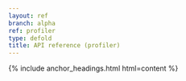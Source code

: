 ```yaml
---
layout: ref
branch: alpha
ref: profiler
type: defold
title: API reference (profiler)
---
```

{% include anchor_headings.html html=content %}